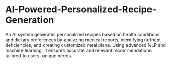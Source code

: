 # AI-Powered-Personalized-Recipe-Generation
An AI system generates personalized recipes based on health conditions and dietary preferences by analyzing medical reports, identifying nutrient deficiencies, and creating customized meal plans. Using advanced NLP and machine learning, it ensures accurate and relevant recommendations tailored to users' unique needs.
